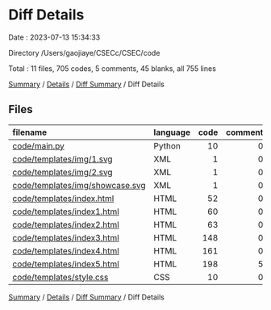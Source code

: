 # Diff Details

Date : 2023-07-13 15:34:33

Directory /Users/gaojiaye/CSECc/CSEC/code

Total : 11 files,  705 codes, 5 comments, 45 blanks, all 755 lines

[Summary](results.md) / [Details](details.md) / [Diff Summary](diff.md) / Diff Details

## Files
| filename | language | code | comment | blank | total |
| :--- | :--- | ---: | ---: | ---: | ---: |
| [code/main.py](/code/main.py) | Python | 10 | 0 | 0 | 10 |
| [code/templates/img/1.svg](/code/templates/img/1.svg) | XML | 1 | 0 | 0 | 1 |
| [code/templates/img/2.svg](/code/templates/img/2.svg) | XML | 1 | 0 | 0 | 1 |
| [code/templates/img/showcase.svg](/code/templates/img/showcase.svg) | XML | 1 | 0 | 0 | 1 |
| [code/templates/index.html](/code/templates/index.html) | HTML | 52 | 0 | 1 | 53 |
| [code/templates/index1.html](/code/templates/index1.html) | HTML | 60 | 0 | 1 | 61 |
| [code/templates/index2.html](/code/templates/index2.html) | HTML | 63 | 0 | -1 | 62 |
| [code/templates/index3.html](/code/templates/index3.html) | HTML | 148 | 0 | 15 | 163 |
| [code/templates/index4.html](/code/templates/index4.html) | HTML | 161 | 0 | 16 | 177 |
| [code/templates/index5.html](/code/templates/index5.html) | HTML | 198 | 5 | 12 | 215 |
| [code/templates/style.css](/code/templates/style.css) | CSS | 10 | 0 | 1 | 11 |

[Summary](results.md) / [Details](details.md) / [Diff Summary](diff.md) / Diff Details